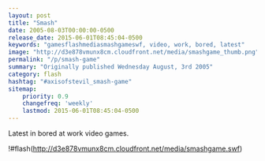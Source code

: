 ```yaml
---
layout: post
title: "Smash"
date: 2005-08-03T00:00:00-0500
release_date: 2015-06-01T08:45:04-0500
keywords: "gamesflashmediasmashgameswf, video, work, bored, latest"
image: "http://d3e878vmunx8cm.cloudfront.net/media/smashgame_thumb.png"
permalink: "/p/smash-game"
summary: "Originally published Wednesday August, 3rd 2005"
category: flash
hashtag: "#axisofstevil_smash-game"
sitemap:
    priority: 0.9
    changefreq: 'weekly'
    lastmod: 2015-06-01T08:45:04-0500
---
```


Latest in bored at work video games.

!#flash(http://d3e878vmunx8cm.cloudfront.net/media/smashgame.swf)
